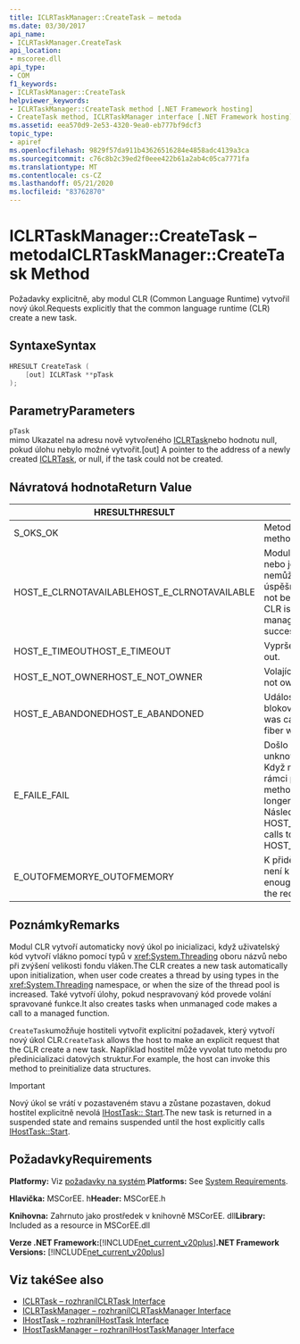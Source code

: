 ```yaml
---
title: ICLRTaskManager::CreateTask – metoda
ms.date: 03/30/2017
api_name:
- ICLRTaskManager.CreateTask
api_location:
- mscoree.dll
api_type:
- COM
f1_keywords:
- ICLRTaskManager::CreateTask
helpviewer_keywords:
- ICLRTaskManager::CreateTask method [.NET Framework hosting]
- CreateTask method, ICLRTaskManager interface [.NET Framework hosting]
ms.assetid: eea570d9-2e53-4320-9ea0-eb777bf9dcf3
topic_type:
- apiref
ms.openlocfilehash: 9829f57da911b43626516284e4858adc4139a3ca
ms.sourcegitcommit: c76c8b2c39ed2f0eee422b61a2ab4c05ca7771fa
ms.translationtype: MT
ms.contentlocale: cs-CZ
ms.lasthandoff: 05/21/2020
ms.locfileid: "83762870"
---
```

# <a name="iclrtaskmanagercreatetask-method"></a><span data-ttu-id="20304-102">ICLRTaskManager::CreateTask – metoda</span><span class="sxs-lookup"><span data-stu-id="20304-102">ICLRTaskManager::CreateTask Method</span></span>
<span data-ttu-id="20304-103">Požadavky explicitně, aby modul CLR (Common Language Runtime) vytvořil nový úkol.</span><span class="sxs-lookup"><span data-stu-id="20304-103">Requests explicitly that the common language runtime (CLR) create a new task.</span></span>  
  
## <a name="syntax"></a><span data-ttu-id="20304-104">Syntaxe</span><span class="sxs-lookup"><span data-stu-id="20304-104">Syntax</span></span>  
  
```cpp  
HRESULT CreateTask (  
    [out] ICLRTask **pTask  
);  
```  
  
## <a name="parameters"></a><span data-ttu-id="20304-105">Parametry</span><span class="sxs-lookup"><span data-stu-id="20304-105">Parameters</span></span>  
 `pTask`  
 <span data-ttu-id="20304-106">mimo Ukazatel na adresu nově vytvořeného [ICLRTask](iclrtask-interface.md)nebo hodnotu null, pokud úlohu nebylo možné vytvořit.</span><span class="sxs-lookup"><span data-stu-id="20304-106">[out] A pointer to the address of a newly created [ICLRTask](iclrtask-interface.md), or null, if the task could not be created.</span></span>  
  
## <a name="return-value"></a><span data-ttu-id="20304-107">Návratová hodnota</span><span class="sxs-lookup"><span data-stu-id="20304-107">Return Value</span></span>  
  
|<span data-ttu-id="20304-108">HRESULT</span><span class="sxs-lookup"><span data-stu-id="20304-108">HRESULT</span></span>|<span data-ttu-id="20304-109">Popis</span><span class="sxs-lookup"><span data-stu-id="20304-109">Description</span></span>|  
|-------------|-----------------|  
|<span data-ttu-id="20304-110">S_OK</span><span class="sxs-lookup"><span data-stu-id="20304-110">S_OK</span></span>|<span data-ttu-id="20304-111">Metoda byla úspěšně vrácena.</span><span class="sxs-lookup"><span data-stu-id="20304-111">The method returned successfully.</span></span>|  
|<span data-ttu-id="20304-112">HOST_E_CLRNOTAVAILABLE</span><span class="sxs-lookup"><span data-stu-id="20304-112">HOST_E_CLRNOTAVAILABLE</span></span>|<span data-ttu-id="20304-113">Modul CLR nebyl načten do procesu, nebo je modul CLR ve stavu, ve kterém nemůže spustit spravovaný kód nebo úspěšně zpracovat volání.</span><span class="sxs-lookup"><span data-stu-id="20304-113">The CLR has not been loaded into a process, or the CLR is in a state in which it cannot run managed code or process the call successfully.</span></span>|  
|<span data-ttu-id="20304-114">HOST_E_TIMEOUT</span><span class="sxs-lookup"><span data-stu-id="20304-114">HOST_E_TIMEOUT</span></span>|<span data-ttu-id="20304-115">Vypršel časový limit volání.</span><span class="sxs-lookup"><span data-stu-id="20304-115">The call timed out.</span></span>|  
|<span data-ttu-id="20304-116">HOST_E_NOT_OWNER</span><span class="sxs-lookup"><span data-stu-id="20304-116">HOST_E_NOT_OWNER</span></span>|<span data-ttu-id="20304-117">Volající nevlastní zámek.</span><span class="sxs-lookup"><span data-stu-id="20304-117">The caller does not own the lock.</span></span>|  
|<span data-ttu-id="20304-118">HOST_E_ABANDONED</span><span class="sxs-lookup"><span data-stu-id="20304-118">HOST_E_ABANDONED</span></span>|<span data-ttu-id="20304-119">Událost byla zrušena při čekání na blokované vlákno nebo vlákna.</span><span class="sxs-lookup"><span data-stu-id="20304-119">An event was canceled while a blocked thread or fiber was waiting on it.</span></span>|  
|<span data-ttu-id="20304-120">E_FAIL</span><span class="sxs-lookup"><span data-stu-id="20304-120">E_FAIL</span></span>|<span data-ttu-id="20304-121">Došlo k neznámé chybě závažnosti.</span><span class="sxs-lookup"><span data-stu-id="20304-121">An unknown catastrophic failure occurred.</span></span> <span data-ttu-id="20304-122">Když metoda vrátí E_FAIL, CLR již není v rámci procesu použitelný.</span><span class="sxs-lookup"><span data-stu-id="20304-122">When a method returns E_FAIL, the CLR is no longer usable within the process.</span></span> <span data-ttu-id="20304-123">Následná volání metod hostování vrací HOST_E_CLRNOTAVAILABLE.</span><span class="sxs-lookup"><span data-stu-id="20304-123">Subsequent calls to hosting methods return HOST_E_CLRNOTAVAILABLE.</span></span>|  
|<span data-ttu-id="20304-124">E_OUTOFMEMORY</span><span class="sxs-lookup"><span data-stu-id="20304-124">E_OUTOFMEMORY</span></span>|<span data-ttu-id="20304-125">K přidělení požadovaného prostředku není k dispozici dostatek paměti.</span><span class="sxs-lookup"><span data-stu-id="20304-125">Not enough memory is available to allocate the requested resource.</span></span>|  
  
## <a name="remarks"></a><span data-ttu-id="20304-126">Poznámky</span><span class="sxs-lookup"><span data-stu-id="20304-126">Remarks</span></span>  
 <span data-ttu-id="20304-127">Modul CLR vytvoří automaticky nový úkol po inicializaci, když uživatelský kód vytvoří vlákno pomocí typů v <xref:System.Threading> oboru názvů nebo při zvýšení velikosti fondu vláken.</span><span class="sxs-lookup"><span data-stu-id="20304-127">The CLR creates a new task automatically upon initialization, when user code creates a thread by using types in the <xref:System.Threading> namespace, or when the size of the thread pool is increased.</span></span> <span data-ttu-id="20304-128">Také vytvoří úlohy, pokud nespravovaný kód provede volání spravované funkce.</span><span class="sxs-lookup"><span data-stu-id="20304-128">It also creates tasks when unmanaged code makes a call to a managed function.</span></span>  
  
 <span data-ttu-id="20304-129">`CreateTask`umožňuje hostiteli vytvořit explicitní požadavek, který vytvoří nový úkol CLR.</span><span class="sxs-lookup"><span data-stu-id="20304-129">`CreateTask` allows the host to make an explicit request that the CLR create a new task.</span></span> <span data-ttu-id="20304-130">Například hostitel může vyvolat tuto metodu pro předinicializaci datových struktur.</span><span class="sxs-lookup"><span data-stu-id="20304-130">For example, the host can invoke this method to preinitialize data structures.</span></span>  
  
> [!IMPORTANT]
> <span data-ttu-id="20304-131">Nový úkol se vrátí v pozastaveném stavu a zůstane pozastaven, dokud hostitel explicitně nevolá [IHostTask:: Start](ihosttask-start-method.md).</span><span class="sxs-lookup"><span data-stu-id="20304-131">The new task is returned in a suspended state and remains suspended until the host explicitly calls [IHostTask::Start](ihosttask-start-method.md).</span></span>  
  
## <a name="requirements"></a><span data-ttu-id="20304-132">Požadavky</span><span class="sxs-lookup"><span data-stu-id="20304-132">Requirements</span></span>  
 <span data-ttu-id="20304-133">**Platformy:** Viz [požadavky na systém](../../get-started/system-requirements.md).</span><span class="sxs-lookup"><span data-stu-id="20304-133">**Platforms:** See [System Requirements](../../get-started/system-requirements.md).</span></span>  
  
 <span data-ttu-id="20304-134">**Hlavička:** MSCorEE. h</span><span class="sxs-lookup"><span data-stu-id="20304-134">**Header:** MSCorEE.h</span></span>  
  
 <span data-ttu-id="20304-135">**Knihovna:** Zahrnuto jako prostředek v knihovně MSCorEE. dll</span><span class="sxs-lookup"><span data-stu-id="20304-135">**Library:** Included as a resource in MSCorEE.dll</span></span>  
  
 <span data-ttu-id="20304-136">**Verze .NET Framework:**[!INCLUDE[net_current_v20plus](../../../../includes/net-current-v20plus-md.md)]</span><span class="sxs-lookup"><span data-stu-id="20304-136">**.NET Framework Versions:** [!INCLUDE[net_current_v20plus](../../../../includes/net-current-v20plus-md.md)]</span></span>  
  
## <a name="see-also"></a><span data-ttu-id="20304-137">Viz také</span><span class="sxs-lookup"><span data-stu-id="20304-137">See also</span></span>

- [<span data-ttu-id="20304-138">ICLRTask – rozhraní</span><span class="sxs-lookup"><span data-stu-id="20304-138">ICLRTask Interface</span></span>](iclrtask-interface.md)
- [<span data-ttu-id="20304-139">ICLRTaskManager – rozhraní</span><span class="sxs-lookup"><span data-stu-id="20304-139">ICLRTaskManager Interface</span></span>](iclrtaskmanager-interface.md)
- [<span data-ttu-id="20304-140">IHostTask – rozhraní</span><span class="sxs-lookup"><span data-stu-id="20304-140">IHostTask Interface</span></span>](ihosttask-interface.md)
- [<span data-ttu-id="20304-141">IHostTaskManager – rozhraní</span><span class="sxs-lookup"><span data-stu-id="20304-141">IHostTaskManager Interface</span></span>](ihosttaskmanager-interface.md)

